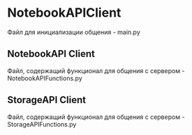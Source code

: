 # NotebookAPIClient
Файл для инициализации общения - main.py

## NotebookAPI Client
Файл, содержащий функционал для общения с сервером - NotebookAPIFunctions.py

## StorageAPI Client
Файл, содержащий функционал для общения с сервером - StorageAPIFunctions.py
